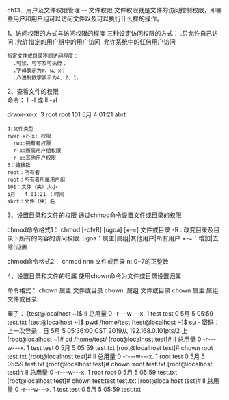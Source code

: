 ch13、用户及文件权限管理 -- 文件权限
文件权限就是文件的访问控制权限，即哪些用户和用户组可以访问文件以及可以执行什么样的操作。

1、访问权限的方式与访问权限的程度
   三种设定访问权限的方式：
      .只允许自己访问
      .允许指定的用户组中的用户访问
      .允许系统中的任何用户访问

    指定文件或目录不同访问程度：
      .可读、可写及可执行；
      .字母表示为r、w、x；
      .八进制数字表示为4、2、1。

2、查看文件的权限   
命令： ll -l 或 ll -al

drwxr-xr-x.  3 root root      101 5月   4 01:21 abrt

    d:文件类型
    rwxr-xr-x: 权限
      rwx:拥有者权限
      r-x:所属用户组权限
      r-x:其他用户权限
    3：链接数
    root：所有者
    root：所有者所属用户组
    101：文件（夹）大小
    5月   4 01:21 ：时间
    abrt：文件（夹）名

3、设置目录和文件的权限
通过chmod命令设置文件或目录的权限

chmod命令格式1： chmod [-cfvR] [ugoa] [+-=] 文件或目录
     -R : 改变目录及目录下所有的内容的访问权限.
     ugoa：属主|属组|其他用户|所有用户
     +-=：增加|去除|设置

chmod命令格式2： chmod nnn 文件或目录
    n: 0~7的正整数

4、设置目录和文件的归属
使用chown命令为文件或目录设置归属

命令格式：
    chown 属主 文件或目录
    chown :属组 文件或目录
    chown 属主:属组 文件或目录  

栗子：
    [test@localhost ~]$ ll
    总用量 0
    -r---w---x. 1 test test 0 5月   5 05:59 test.txt
    [test@localhost ~]$ pwd
    /home/test
    [test@localhost ~]$ su -
    密码：
    上一次登录：日 5月  5 05:36:00 CST 2019从 192.168.0.101pts/2 上
    [root@localhost ~]# cd /home/test/
    [root@localhost test]# ll
    总用量 0
    -r---w---x. 1 test test 0 5月   5 05:59 test.txt
    [root@localhost test]# chown root test.txt
    [root@localhost test]# ll
    总用量 0
    -r---w---x. 1 root test 0 5月   5 05:59 test.txt
    [root@localhost test]# chown :root test.txt
    [root@localhost test]# ll
    总用量 0
    -r---w---x. 1 root root 0 5月   5 05:59 test.txt
    [root@localhost test]# chown test:test test.txt
    [root@localhost test]# ll
    总用量 0
    -r---w---x. 1 test test 0 5月   5 05:59 test.txt
